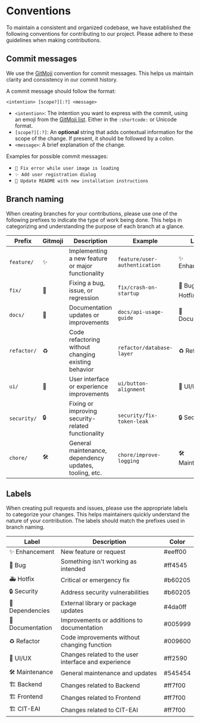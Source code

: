# Conventions

To maintain a consistent and organized codebase, we have established the following conventions for contributing to our project. Please adhere to these
guidelines when making contributions.

## Commit messages

We use the [GitMoji](https://gitmoji.dev/) convention for commit messages. This helps us maintain clarity and consistency in our commit history.

A commit message should follow the format:

```text
<intention> [scope?][:?] <message>
```

- `<intention>`: The intention you want to express with the commit, using an emoji from the [GitMoji list](https://gitmoji.dev/). Either in the `:shortcode:` or
  Unicode format.
- `[scope?][:?]`: An **optional** string that adds contextual information for the scope of the change. If present, it should be followed by a colon.
- `<message>`: A brief explanation of the change.

Examples for possible commit messages:

- `🐛 Fix error while user image is loading`
- `✨ Add user registration dialog`
- `📝 Update README with new installation instructions`

## Branch naming

When creating branches for your contributions, please use one of the following prefixes to indicate the type of work being done. This helps in categorizing and
understanding the purpose of each branch at a glance.

| Prefix      | Gitmoji | Description                                            | Example                       | Labels             |
| ----------- | ------- | ------------------------------------------------------ | ----------------------------- | ------------------ |
| `feature/`  | ✨      | Implementing a new feature or major functionality      | `feature/user-authentication` | ✨ Enhancement     |
| `fix/`      | 🐛      | Fixing a bug, issue, or regression                     | `fix/crash-on-startup`        | 🐛 Bug, 🚑️ Hotfix |
| `docs/`     | 📝      | Documentation updates or improvements                  | `docs/api-usage-guide`        | 📝 Documentation   |
| `refactor/` | ♻️      | Code refactoring without changing existing behavior    | `refactor/database-layer`     | ♻️ Refactor        |
| `ui/`       | 💄      | User interface or experience improvements              | `ui/button-alignment`         | 💄 UI/UX           |
| `security/` | 🔒️     | Fixing or improving security-related functionality     | `security/fix-token-leak`     | 🔒️ Security       |
| `chore/`    | 🛠️      | General maintenance, dependency updates, tooling, etc. | `chore/improve-logging`       | 🛠️ Maintenance     |

## Labels

When creating pull requests and issues, please use the appropriate labels to categorize your changes. This helps maintainers quickly understand the nature of
your contribution. The labels should match the prefixes used in branch naming.

| Label            | Description                                          | Color   |
| ---------------- | ---------------------------------------------------- | ------- |
| ✨ Enhancement   | New feature or request                               | #eeff00 |
| 🐛 Bug           | Something isn't working as intended                  | #ff4545 |
| 🚑️ Hotfix       | Critical or emergency fix                            | #b60205 |
| 🔒️ Security     | Address security vulnerabilities                     | #b60205 |
| 📌 Dependencies  | External library or package updates                  | #4da0ff |
| 📝 Documentation | Improvements or additions to documentation           | #005999 |
| ♻️ Refactor      | Code improvements without changing function          | #009600 |
| 💄 UI/UX         | Changes related to the user interface and experience | #ff2590 |
| 🛠️ Maintenance   | General maintenance and updates                      | #545454 |
| 🏗️ Backend       | Changes related to Backend                           | #ff7f00 |
| 🏗️ Frontend      | Changes related to Frontend                          | #ff7f00 |
| 🏗️ CIT-EAI       | Changes related to CIT-EAI                           | #ff7f00 |
